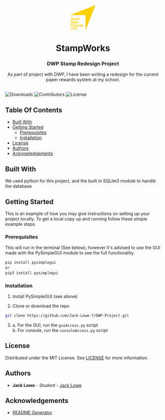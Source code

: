 <br/>
<p align="center">
  <a href="https://github.com/jack-lowe-7/DWP-Project">
    <img src="logo.png" alt="Logo" width="80" height="80">
  </a>
  <h1 align="center">StampWorks</h1>
  <h3 align="center">DWP Stamp Redesign Project</h3>

  <p align="center">
    As part of project with DWP, I have been writing a redesign for the current paper rewards system at my school.
    <br/>
    <br/>
  </p>
</p>

![Downloads](https://img.shields.io/github/downloads/jack-lowe-7/DWP-Project/total) ![Contributors](https://img.shields.io/github/contributors/jack-lowe-7/DWP-Project?color=dark-green) ![License](https://img.shields.io/github/license/jack-lowe-7/DWP-Project) 

## Table Of Contents

* [Built With](#built-with)
* [Getting Started](#getting-started)
  * [Prerequisites](#prerequisites)
  * [Installation](#installation)
* [License](#license)
* [Authors](#authors)
* [Acknowledgements](#acknowledgements)

## Built With

We used python for this project, and the built in SQLite3 module to handle the database

## Getting Started

This is an example of how you may give instructions on setting up your project locally.
To get a local copy up and running follow these simple example steps.

### Prerequisites

This will run in the terminal (See below), however it's advised to use the GUI made with the PySimpleGUI module to see the full functionality.

```sh
pip install pysimplegui
or
pip3 install pysimplegui
```

### Installation

1. Install PySimpleGUI (see above)

2. Clone or download the repo

```sh
git clone https://github.com/Jack-Lowe-7/DWP-Project.git
```

3. a. For the GUI, run the ```guiAccess.py``` script<br>b. For console, run the ```consoleAccess.py``` script



## License

Distributed under the MIT License. See [LICENSE](https://github.com/jack-lowe-7/DWP-Project/blob/main/LICENSE.md) for more information.

## Authors

* **Jack Lowe** - *Student* - [Jack Lowe](https://github.com/Jack-Lowe-7/)

## Acknowledgements

* [README Generator](https://github.com/ShaanCoding/ReadME-Generator)
